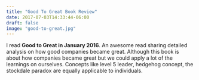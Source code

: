 ```yaml
---
title: "Good To Great Book Review"
date: 2017-07-03T14:33:44-06:00
draft: false
image: "good-to-great.jpg"
---
```


I read **Good to Great in January 2016**. An awesome read sharing detailed analysis on how good companies became great. Although this book is about how companies became great but we could apply a lot of the learnings on ourselves. Concepts like level 5 leader, hedgehog concept, the stockdale paradox are equally applicable to individuals.